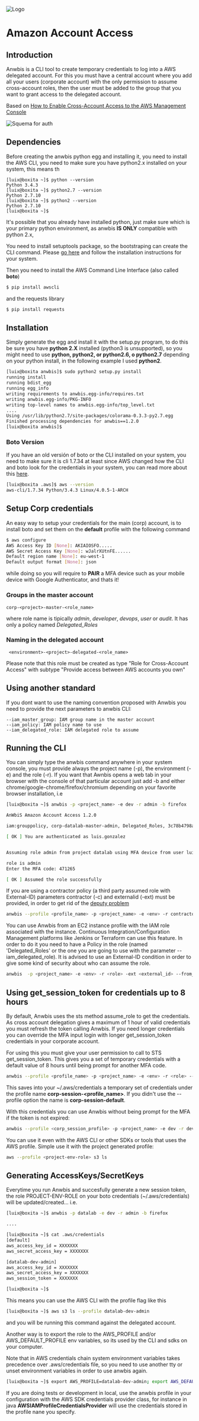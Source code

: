 ![Logo](static/logo.png "Logo")
# Amazon Account Access

## Introduction

Anwbis is a CLI tool to create temporary credentials to log into a AWS delegated account. For this you must have a central account where you add all your users (corporate account) with the only permission to assume cross-account roles, then the user must be added to the group that you want to grant access to the delegated account. 

Based on [How to Enable Cross-Account Access to the AWS Management Console](https://blogs.aws.amazon.com/security/post/Tx70F69I9G8TYG/How-to-enable-cross-account-access-to-the-AWS-Management-Console)

![Squema for auth](static/delegated.png "squema for auth")

## Dependencies

Before creating the anwbis python egg and installing it, you need to install the AWS CLI, you need to make sure you have python2.x installed on your system, this means th

```
[luix@boxita ~]$ python --version
Python 3.4.3
[luix@boxita ~]$ python2.7 --version
Python 2.7.10
[luix@boxita ~]$ python2 --version
Python 2.7.10
[luix@boxita ~]$
```

It's possible that you already have installed python, just make sure which is your primary python environment, as anwbis **IS ONLY** compatible with python 2.x,

You need to install setuptools package, so the bootstraping can create the CLI command. Please [go here](https://pypi.python.org/pypi/setuptools) and follow the installation instructions for your system.

Then you need to install the AWS Command Line Interface (also called **boto**)

```bash
$ pip install awscli
```

and the requests library

```bash
$ pip install requests
```

## Installation

Simply generate the egg and install it with the setup.py program, to do this be sure you have **python 2.X** installed (python3 is unsupported), so you might need to use **python, python2, or python2.6, o python2.7** depending on your python install, in the following example I used **python2**.

```bash
[luix@boxita anwbis]$ sudo python2 setup.py install
running install
running bdist_egg
running egg_info
writing requirements to anwbis.egg-info/requires.txt
writing anwbis.egg-info/PKG-INFO
writing top-level names to anwbis.egg-info/top_level.txt
....
Using /usr/lib/python2.7/site-packages/colorama-0.3.3-py2.7.egg
Finished processing dependencies for anwbis==1.2.0
[luix@boxita anwbis]$
```

### Boto Version

If you have an old versión of boto or the CLI installed on your system, you need to make sure it is cli 1.7.34 at least since AWS changed how the CLI and boto look for the credentials in your system, you can read more about this [here](http://blogs.aws.amazon.com/security/post/Tx3D6U6WSFGOK2H/A-New-and-Standardized-Way-to-Manage-Credentials-in-the-AWS-SDKs).

```bash
[luix@boxita .aws]$ aws --version
aws-cli/1.7.34 Python/3.4.3 Linux/4.0.5-1-ARCH
```

## Setup Corp credentials

An easy way to setup your credentials for the main (corp) account, is to install boto and set them on the **default** profile with the following command

```bash
$ aws configure
AWS Access Key ID [None]: AKIAIOSFO.....
AWS Secret Access Key [None]: wJalrXUtnFE......
Default region name [None]: eu-west-1
Default output format [None]: json
```

while doing so you will require to **PAIR** a MFA device such as your mobile device with Google Authenticator, and thats it!

### Groups in the master account

```
corp-<project>-master-<role_name>
```

where role name is tipically *admin*, *developer*, *devops*, *user* or *audit*. It has only a policy named *Delegated_Roles*

### Naming in the delegated account

```
 <environment>-<project>-delegated-<role_name>
```

Please note that this role must be created as type "Role for Cross-Account Access" with subtype "Provide access between AWS accounts you own"

## Using another standard 

If you dont want to use the naming convention proposed with Anwbis you need to provide the next parameters to anwbis CLI:

```
--iam_master_group: IAM group name in the master account
--iam_policy: IAM policy name to use
--iam_delegated_role: IAM delegated role to assume
```

## Running the CLI

You can simply type the anwbis command anywhere in your system console, you must provide always the project name (-p), the environment (-e) and the role (-r). If you want that Awnbis opens a web tab in your browser with the console of that particular account just add -b and either chrome/google-chrome/firefox/chromium depending on your favorite browser installation, i.e

```bash
[luix@boxita ~]$ anwbis -p <project_name> -e dev -r admin -b firefox

AnWbiS Amazon Account Access 1.2.0

iam:grouppolicy, corp-datalab-master-admin, Delegated_Roles, 3c78b4798a75ad40f75405356a139a7.....

[ OK ] You are authenticated as luis.gonzalez


Assuming role admin from project datalab using MFA device from user luis.gonzalez...

role is admin
Enter the MFA code: 471265

[ OK ] Assumed the role successfully

```

If you are using a contractor policy (a third party assumed role with External-ID) parameters contractor (-c) and externalid (-ext) must be provided, in order to get rid of the [deputy problem](http://docs.aws.amazon.com/IAM/latest/UserGuide/id_roles_create_for-user_externalid.html)

```bash
anwbis --profile <profile_name> -p <project_name> -e <env> -r contractor -c <contractor_role> -ext <external_id>
```

You can use Anwbis from an EC2 instance profile with the IAM role associated with the instance. Continuous Integration/Configuration Management platforms like Jenkins or Terraform can use this feature. In order to do it you need to have a Policy in the role (named 'Delegated_Roles' or the one you are going to use with the parameter --iam_delegated_role). It is advised to use an External-ID condition in order to give some kind of security about who can assume the role.

```bash
anwbis  -p <project_name> -e <env> -r <role> -ext <external_id> --from_ec2_role --nomfa --refresh
```

## Using get_session_token for credentials up to 8 hours

By default, Anwbis uses the sts method assume_role to get the credentials. As cross account delegation gives a maximum of 1 hour of valid credentials you must refresh the token calling Anwbis. If you need longer credentials you can override the MFA input login with longer get_session_token credentials in your corporate account.

For using this you must give your user permission to call to STS get_session_token. This gives you a set of temporary credentials with a default value of 8 hours until being prompt for another MFA code. 

```bash
anwbis --profile <profile_name> -p <project_name> -e <env> -r <role> --get_session
```
This saves into your ~/.aws/credentials a temporary set of credentials under the profile name **corp-session-<profile_name>**. If you didn't use the --profile option the name is **corp-session-default**.

With this credentials you can use Anwbis without being prompt for the MFA if the token is not expired:

```bash
anwbis --profile <corp_session_profile> -p <project_name> -e dev -r devops --nomfa -b chrome
```

You can use it even with the AWS CLI or other SDKs or tools that uses the AWS profile. Simple use it with the project generated profile:

```bash
aws --profile <project-env-role> s3 ls
```

## Generating AccessKeys/SecretKeys

Everytime you run Anwbis and succesfully generate a new session token, the role PROJECT-ENV-ROLE on your boto credentials (~/.aws/credentials) will be updated/created... i.e.

```bash
[luix@boxita ~]$ anwbis -p datalab -e dev -r admin -b firefox

....

[luix@boxita ~]$ cat .aws/credentials
[default]
aws_access_key_id = XXXXXXX
aws_secret_access_key = XXXXXXX

[datalab-dev-admin]
aws_access_key_id = XXXXXXX
aws_secret_access_key = XXXXXXX
aws_session_token = XXXXXXX

[luix@boxita ~]$
```

This means you can use the AWS CLI with the profile flag like this

```bash
[luix@boxita ~]$ aws s3 ls --profile datalab-dev-admin
```
and you will be running this command against the delegated account.

Another way is to export the role to the AWS_PROFILE and/or AWS_DEFAULT_PROFILE env variables, so its used by the CLI and sdks on your computer.

Note that in AWS credentials chain system environment variables takes precedence over .aws/credentials file, so you need to use another tty or unset environment variables in order to use anwbis again.

```bash
[luix@boxita ~]$ export AWS_PROFILE=datalab-dev-admin; export AWS_DEFAULT_PROFILE=datalab-dev-admin
```

If you are doing tests or development in local, use the anwbis profile in your configuration with the AWS SDK credentials provider class, for instance in java __AWSIAMProfileCredentialsProvider__ will use the credentials stored in the profile nane you specify.
